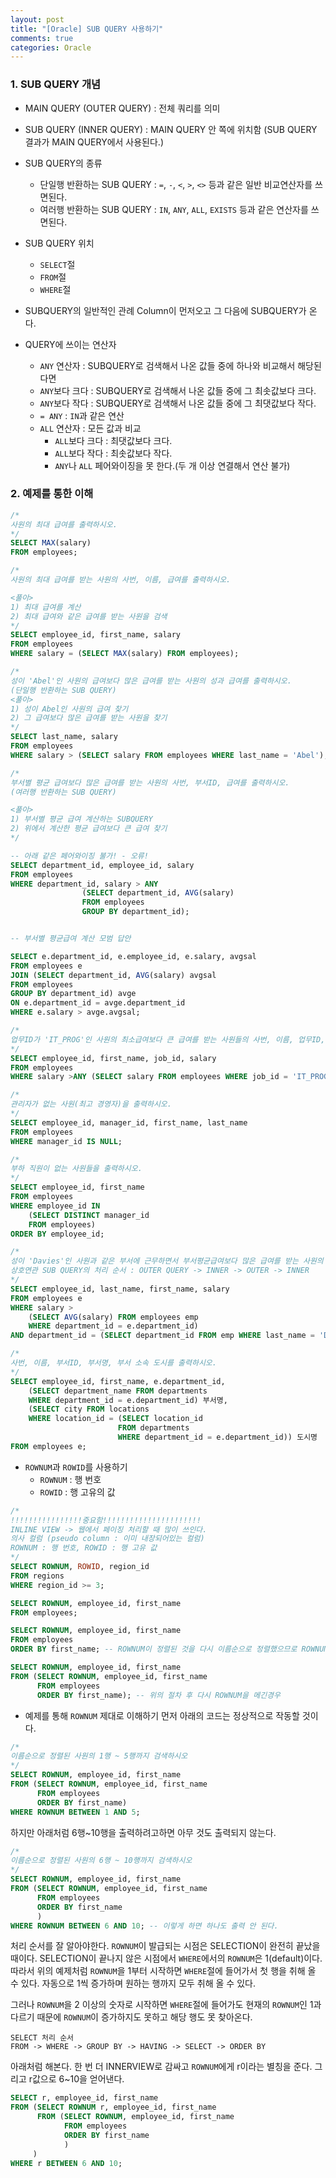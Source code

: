 ```yaml
---
layout: post
title: "[Oracle] SUB QUERY 사용하기"
comments: true
categories: Oracle
---
```


### 1. SUB QUERY 개념
- MAIN QUERY (OUTER QUERY) : 전체 쿼리를 의미
- SUB QUERY (INNER QUERY) : MAIN QUERY 안 쪽에 위치함
(SUB QUERY 결과가 MAIN QUERY에서 사용된다.)

- SUB QUERY의 종류
    - 단일행 반환하는 SUB QUERY : `=`, `-`, `<`, `>`, `<>` 등과 같은 일반 비교연산자를 쓰면된다.
    - 여러행 반환하는 SUB QUERY : `IN`, `ANY`, `ALL`, `EXISTS` 등과 같은 연산자를 쓰면된다.

- SUB QUERY 위치
    - `SELECT`절
    - `FROM`절
    - `WHERE`절

- SUBQUERY의 일반적인 관례
Column이 먼저오고 그 다음에 SUBQUERY가 온다.

- QUERY에 쓰이는 연산자
	- `ANY` 연산자 : SUBQUERY로 검색해서 나온 값들 중에 하나와 비교해서 해당된다면
	- `ANY`보다 크다 : SUBQUERY로 검색해서 나온 값들 중에 그 최솟값보다 크다.
	- `ANY`보다 작다 : SUBQUERY로 검색해서 나온 값들 중에 그 최댓값보다 작다.
	- `= ANY` : `IN`과 같은 연산
	- `ALL` 연산자 : 모든 값과 비교
		- `ALL`보다 크다 : 최댓값보다 크다.
		- `ALL`보다 작다 : 최솟값보다 작다.
		- `ANY`나 `ALL` 페어와이징을 못 한다.(두 개 이상 연결해서 연산 불가)

### 2. 예제를 통한 이해
```sql
/*
사원의 최대 급여를 출력하시오.
*/
SELECT MAX(salary)
FROM employees;

/*
사원의 최대 급여를 받는 사원의 사번, 이름, 급여를 출력하시오.

<풀이>
1) 최대 급여를 계산
2) 최대 급여와 같은 급여를 받는 사원을 검색
*/
SELECT employee_id, first_name, salary
FROM employees
WHERE salary = (SELECT MAX(salary) FROM employees);

/*
성이 'Abel'인 사원의 급여보다 많은 급여를 받는 사원의 성과 급여를 출력하시오.
(단일행 반환하는 SUB QUERY)
<풀이>
1) 성이 Abel인 사원의 급여 찾기
2) 그 급여보다 많은 급여를 받는 사원을 찾기
*/
SELECT last_name, salary
FROM employees
WHERE salary > (SELECT salary FROM employees WHERE last_name = 'Abel');

/*
부서별 평균 급여보다 많은 급여를 받는 사원의 사번, 부서ID, 급여를 출력하시오.
(여러행 반환하는 SUB QUERY)

<풀이>
1) 부서별 평균 급여 계산하는 SUBQUERY
2) 위에서 계산한 평균 급여보다 큰 급여 찾기
*/

-- 아래 같은 페어와이징 불가! - 오류!
SELECT department_id, employee_id, salary
FROM employees
WHERE department_id, salary > ANY 
                (SELECT department_id, AVG(salary) 
                FROM employees
                GROUP BY department_id);


-- 부서별 평균급여 계산 모범 답안

SELECT e.department_id, e.employee_id, e.salary, avgsal
FROM employees e
JOIN (SELECT department_id, AVG(salary) avgsal
FROM employees
GROUP BY department_id) avge
ON e.department_id = avge.department_id
WHERE e.salary > avge.avgsal;

/*
업무ID가 'IT_PROG'인 사원의 최소급여보다 큰 급여를 받는 사원들의 사번, 이름, 업무ID, 급여를 출력하시오.
*/
SELECT employee_id, first_name, job_id, salary
FROM employees
WHERE salary >ANY (SELECT salary FROM employees WHERE job_id = 'IT_PROG');

/*
관리자가 없는 사원(최고 경영자)을 출력하시오.
*/
SELECT employee_id, manager_id, first_name, last_name
FROM employees
WHERE manager_id IS NULL;

/*
부하 직원이 없는 사원들을 출력하시오.
*/
SELECT employee_id, first_name
FROM employees
WHERE employee_id IN 
    (SELECT DISTINCT manager_id
    FROM employees)
ORDER BY employee_id;

/*
성이 'Davies'인 사원과 같은 부서에 근무하면서 부서평균급여보다 많은 급여를 받는 사원의 사번, 성, 이름, 급여를 출력하시오.
상호연관 SUB QUERY의 처리 순서 : OUTER QUERY -> INNER -> OUTER -> INNER
*/
SELECT employee_id, last_name, first_name, salary
FROM employees e
WHERE salary >
    (SELECT AVG(salary) FROM employees emp
    WHERE department_id = e.department_id)
AND department_id = (SELECT department_id FROM emp WHERE last_name = 'Davies');

/*
사번, 이름, 부서ID, 부서명, 부서 소속 도시를 출력하시오.
*/
SELECT employee_id, first_name, e.department_id,
    (SELECT department_name FROM departments 
    WHERE department_id = e.department_id) 부서명,
    (SELECT city FROM locations
    WHERE location_id = (SELECT location_id
                        FROM departments
                        WHERE department_id = e.department_id)) 도시명
FROM employees e;
```

- `ROWNUM`과 `ROWID`를 사용하기
	- `ROWNUM` : 행 번호
	- `ROWID` : 행 고유의 값

```sql
/*
!!!!!!!!!!!!!!!!중요함!!!!!!!!!!!!!!!!!!!!!!
INLINE VIEW -> 웹에서 페이징 처리할 때 많이 쓰인다.
의사 컬럼 (pseudo column : 이미 내장되어있는 컬럼)
ROWNUM : 행 번호, ROWID : 행 고유 값
*/
SELECT ROWNUM, ROWID, region_id
FROM regions
WHERE region_id >= 3;

SELECT ROWNUM, employee_id, first_name
FROM employees;

SELECT ROWNUM, employee_id, first_name
FROM employees
ORDER BY first_name; -- ROWNUM이 정렬된 것을 다시 이름순으로 정렬했으므로 ROWNUM의 순서는 뒤죽박죽

SELECT ROWNUM, employee_id, first_name
FROM (SELECT ROWNUM, employee_id, first_name
      FROM employees
      ORDER BY first_name); -- 위의 절차 후 다시 ROWNUM을 메긴경우
```

- 예제를 통해 `ROWNUM` 제대로 이해하기
먼저 아래의 코드는 정상적으로 작동할 것이다.

```sql
/*
이름순으로 정렬된 사원의 1행 ~ 5행까지 검색하시오
*/
SELECT ROWNUM, employee_id, first_name
FROM (SELECT ROWNUM, employee_id, first_name
      FROM employees
      ORDER BY first_name)
WHERE ROWNUM BETWEEN 1 AND 5;
```

하지만 아래처럼 6행~10행을 출력하려고하면 아무 것도 출력되지 않는다.     
    
```sql
/*
이름순으로 정렬된 사원의 6행 ~ 10행까지 검색하시오
*/
SELECT ROWNUM, employee_id, first_name
FROM (SELECT ROWNUM, employee_id, first_name
      FROM employees
      ORDER BY first_name
      )
WHERE ROWNUM BETWEEN 6 AND 10; -- 이렇게 하면 하나도 출력 안 된다.
```

처리 순서를 잘 알아야한다. `ROWNUM`이 발급되는 시점은 SELECTION이 완전히 끝났을 때이다. SELECTION이 끝나지 않은 시점에서 `WHERE`에서의 `ROWNUM`은 1(default)이다. 따라서 위의 예제처럼 `ROWNUM`을 1부터 시작하면 `WHERE`절에 들어가서 첫 행을 취해 올 수 있다. 자동으로 1씩 증가하며 원하는 행까지 모두 취해 올 수 있다.

그러나 `ROWNUM`을 2 이상의 숫자로 시작하면 `WHERE`절에 들어가도 현재의 `ROWNUM`인 1과 다르기 때문에 `ROWNUM`이 증가하지도 못하고 해당 행도 못 찾아온다.

	SELECT 처리 순서
	FROM -> WHERE -> GROUP BY -> HAVING -> SELECT -> ORDER BY

아래처럼 해본다. 한 번 더 INNERVIEW로 감싸고 `ROWNUM`에게 r이라는 별칭을 준다. 그리고 r값으로 6~10을 얻어낸다.

```sql
SELECT r, employee_id, first_name
FROM (SELECT ROWNUM r, employee_id, first_name
      FROM (SELECT ROWNUM, employee_id, first_name
            FROM employees
            ORDER BY first_name
            )
     )
WHERE r BETWEEN 6 AND 10;
```
